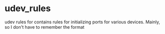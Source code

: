 # udev_rules
udev rules for contains rules for initializing ports for various devices. Mainly, so I don't have to remember the format

